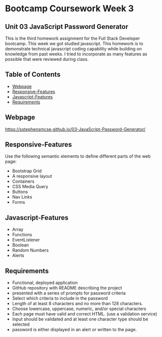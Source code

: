 # Bootcamp Coursework Week 3

## Unit 03 JavaScript Password Generator

This is the third homework assignment for the Full Stack Developer bootcamp. This week we got studied javascript. This homework is to demonstrate technical javascript coding capability while building on knowledge from past weeks. I tried to incorporate as many features as possible that were reviewed during class.


## Table of Contents

* [Webpage](#Webpage)
* [Responsive-Features](#Responsive-Features)
* [Javascript-Features](#Javascript-Features)
* [Requirements](#Requirements)


## Webpage
https://sstephensmcse.github.io/03-JavaScript-Password-Generator/


## Responsive-Features

Use the following semantic elements to define different parts of the web page:

* Bootstrap Grid
* A responsive layout
* Containers
* CSS Media Query
* Buttons
* Nav Links
* Forms

## Javascript-Features

* Array
* Functions
* EventListener
* Boolean
* Random Numbers
* Alerts


## Requirements

* Functional, deployed application
* GitHub repository with README describing the project
* presented with a series of prompts for password criteria
* Select which criteria to include in the password
* Length of at least 8 characters and no more than 128 characters.
* Choose lowercase, uppercase, numeric, and/or special characters
* Each page must have valid and correct HTML. (use a validation service)
* Input should be validated and at least one character type should be selected
* password is either displayed in an alert or written to the page.
